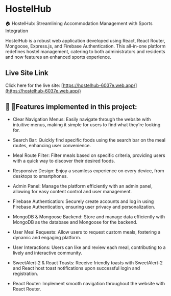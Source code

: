 # HostelHub
🏠 HostelHub: Streamlining Accommodation Management with Sports Integration

HostelHub is a robust web application developed using React, React Router, Mongoose, Express.js, and Firebase Authentication. This all-in-one platform redefines hostel management, catering to both administrators and residents and now features an enhanced sports experience.

## Live Site Link

Click here for the live site: [https://hostelhub-6037e.web.app/](https://hostelhub-6037e.web.app/)


## 🚩	:triangular_flag_on_post:Features implemented in this project:

- Clear Navigation Menus: Easily navigate through the website with intuitive menus, making it simple for users to find what they're looking for.

- Search Bar: Quickly find specific foods using the search bar on the meal routes, enhancing user convenience.

- Meal Route Filter: Filter meals based on specific criteria, providing users with a quick way to discover their desired foods.

- Responsive Design: Enjoy a seamless experience on every device, from desktops to smartphones.

- Admin Panel: Manage the platform efficiently with an admin panel, allowing for easy content control and user management.

- Firebase Authentication: Securely create accounts and log in using Firebase Authentication, ensuring user privacy and personalization.

- MongoDB & Mongoose Backend: Store and manage data efficiently with MongoDB as the database and Mongoose for the backend.

- User Meal Requests: Allow users to request custom meals, fostering a dynamic and engaging platform.

- User Interactions: Users can like and review each meal, contributing to a lively and interactive community.

- SweetAlert-2 & React Toasts: Receive friendly toasts with SweetAlert-2 and React host toast notifications upon successful login and registration.

- React Router: Implement smooth navigation throughout the website with React Router.
